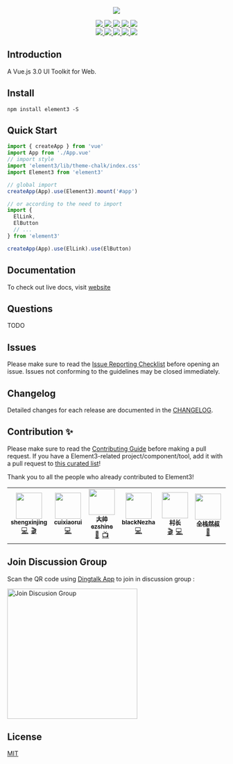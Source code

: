 <p align="center">
  <img src="https://gitee.com/pandafe/element3/raw/master/element_logo.svg">
</p>

<p align="center">
  <a href="https://travis-ci.org/ElemeFE/element">
    <img src="https://travis-ci.org/ElemeFE/element.svg?branch=master">
  </a>
  <a href="https://coveralls.io/github/ElemeFE/element?branch=master">
    <img src="https://coveralls.io/repos/github/ElemeFE/element/badge.svg?branch=master">
  </a>
  <a href="">
    <img src="https://img.shields.io/cdnjs/v/element-ui.svg">
  </a>
  <a href="https://www.npmjs.com/package/element3">
    <img src="https://img.shields.io/npm/v/element-ui.svg">
  </a>
  <a href="https://npmcharts.com/compare/element-ui?minimal=true">
    <img src="http://img.shields.io/npm/dm/element-ui.svg">
  </a>
  <br>
  <a href="http://img.badgesize.io/https://unpkg.com/element-ui/lib/index.js?compression=gzip&label=gzip%20size:%20JS">
    <img src="http://img.badgesize.io/https://unpkg.com/element-ui/lib/index.js?compression=gzip&label=gzip%20size:%20JS">
  </a>
  <a href="http://img.badgesize.io/https://unpkg.com/element-ui/lib/theme-chalk/index.css?compression=gzip&label=gzip%20size:%20CSS">
    <img src="http://img.badgesize.io/https://unpkg.com/element-ui/lib/theme-chalk/index.css?compression=gzip&label=gzip%20size:%20CSS">
  </a>
  <a href="#backers">
    <img src="https://opencollective.com/element/backers/badge.svg">
  </a>
  <a href="#sponsors">
    <img src="https://opencollective.com/element/sponsors/badge.svg">
  </a>
  <a href="LICENSE">
    <img src="https://img.shields.io/badge/License-MIT-yellow.svg">
  </a>
</p>

## Introduction

A Vue.js 3.0 UI Toolkit for Web.

## Install

```shell
npm install element3 -S
```

## Quick Start

```js
import { createApp } from 'vue'
import App from './App.vue'
// import style
import 'element3/lib/theme-chalk/index.css'
import Element3 from 'element3'

// global import
createApp(App).use(Element3).mount('#app')

// or according to the need to import
import {
  ElLink,
  ElButton
  // ...
} from 'element3'

createApp(App).use(ElLink).use(ElButton)
```

## Documentation

To check out live docs, visit [website](https://element3.gitee.io/)

## Questions

TODO

## Issues

Please make sure to read the [Issue Reporting Checklist](TODO) before opening an issue. Issues not conforming to the guidelines may be closed immediately.

## Changelog

Detailed changes for each release are documented in the [CHANGELOG](https://github.com/kkbjs/element3/blob/master/CHANGELOG.md).

## Contribution ✨

Please make sure to read the [Contributing Guide](https://juejin.im/post/6864462363039531022) before making a pull request. If you have a Element3-related project/component/tool, add it with a pull request to [this curated list](TODO)!

Thank you to all the people who already contributed to Element3!

<table><tr><td align="center"><a href="https://github.com/shengxinjing" target="_blank"><img src="https://sf6-ttcdn-tos.pstatp.com/img/user-avatar/232746a4fa00cc14150b1dec420018dd~120x256.image"  width="60" alt=""/><br /><sub><b>shengxinjing</b></sub></a><br /><a target="_blank" href="https://juejin.im/user/1556564194370270" title="Code" style="padding: 0 3px">💻</a><a target="_blank" href="https://space.bilibili.com/26995758" title="Code" style="padding: 0 3px">🎬</a></td><td align="center"><a href="https://github.com/cuixiaorui" target="_blank"><img src="https://user-gold-cdn.xitu.io/2019/12/8/16ee34c171e57baf?imageView2/1/w/180/h/180/q/85/format/webp/interlace/1"  width="60" alt=""/><br /><sub><b>cuixiaorui</b></sub></a><br /><a target="_blank" href="https://juejin.im/user/2101921961483374" title="Code" style="padding: 0 3px">💻</a></td><td align="center"><a href="https://juejin.im/user/2101921961483374" target="_blank"><img src="https://sf3-ttcdn-tos.pstatp.com/img/user-avatar/69ae92d51d8ba6b614b5509d9e43d84b~120x256.image"  width="60" alt=""/><br /><sub><b>大帅ezshine</b></sub></a><br /><a target="_blank" href="https://github.com/ezshine" title="Code" style="padding: 0 3px">🧩</a><a target="_blank" href="https://space.bilibili.com/422646817" title="Code" style="padding: 0 3px">📺</a></td><td align="center"><a href="https://juejin.im/user/3685218706268685" target="_blank"><img src="https://sf6-ttcdn-tos.pstatp.com/img/user-avatar/4ac8f0e26656e6270e8585ef1eb62090~120x256.image"  width="60" alt=""/><br /><sub><b>blackNezha</b></sub></a><br /><a target="_blank" href="https://juejin.im/user/3685218706268685" title="Code" style="padding: 0 3px">💻</a></td><td align="center"><a href="https://juejin.im/user/325111174926350" target="_blank"><img src="https://sf6-ttcdn-tos.pstatp.com/img/user-avatar/eabd8df63fd2eec8b312e8da2b335c21~120x256.image"  width="60" alt=""/><br /><sub><b>村长</b></sub></a><br /><a target="_blank" href="https://space.bilibili.com/480140591" title="Code" style="padding: 0 3px">🎬</a><a target="_blank" href="https://juejin.im/user/325111174926350" title="Code" style="padding: 0 3px">💻</a></td><td align="center"><a href="https://github.com/su37josephxia" target="_blank"><img src="https://avatars3.githubusercontent.com/u/9651900?s=460&u=a03f01f1ce8e0f056601dd8b8bc57ecdf2f9ff75&v=4"  width="60" alt=""/><br /><sub><b>全栈然叔</b></sub></a><br /><a target="_blank" href="https://juejin.im/user/1978776660216136" title="Code" style="padding: 0 3px">🚌</a></td><td align="center"><a href="https://github.com/ImJustAMan" target="_blank"><img src="https://sf3-ttcdn-tos.pstatp.com/img/user-avatar/1cbee2ff884b72a50a24b023d7c82286~120x256.image"  width="60" alt=""/><br /><sub><b>轩姐JustAMan</b></sub></a><br /><a target="_blank" href="https://juejin.im/user/3324538846452702" title="Code" style="padding: 0 3px">💻</a></td></tr><table>

## Join Discussion Group

Scan the QR code using [Dingtalk App](https://www.dingtalk.com/) to join in discussion group :

<img alt="Join Discusion Group" src="https://pic2.zhimg.com/50/v2-1442930ab968582ef6b959902ff71712_r.jpg" width="300">

## License

[MIT](http://opensource.org/licenses/MIT)
